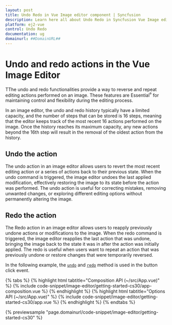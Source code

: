 ```yaml
---
layout: post
title: Undo Redo in Vue Image editor component | Syncfusion
description: Learn here all about Undo Redo in Syncfusion Vue Image editor component of Syncfusion Essential JS 2 and more.
platform: ej2-vue
control: Undo Redo 
documentation: ug
domainurl: ##DomainURL##
---
```


# Undo and redo actions in the Vue Image Editor

TThe undo and redo functionalities provide a way to reverse and repeat editing actions performed on an image. These features are Essential<sup style="font-size:70%">&reg;</sup> for maintaining control and flexibility during the editing process. 

In an image editor, the undo and redo history typically have a limited capacity, and the number of steps that can be stored is 16 steps, meaning that the editor keeps track of the most recent 16 actions performed on the image. Once the history reaches its maximum capacity, any new actions beyond the 16th step will result in the removal of the oldest action from the history.

## Undo the action

The undo action in an image editor allows users to revert the most recent editing action or a series of actions back to their previous state. When the undo command is triggered, the image editor undoes the last applied modification, effectively restoring the image to its state before the action was performed. The undo action is useful for correcting mistakes, removing unwanted changes, or exploring different editing options without permanently altering the image. 

## Redo the action

The Redo action in an image editor allows users to reapply previously undone actions or modifications to the image. When the redo command is triggered, the image editor reapplies the last action that was undone, bringing the image back to the state it was in after the action was initially applied. The redo is useful when users want to repeat an action that was previously undone or restore changes that were temporarily reversed. 

In the following example, the [`undo`](https://ej2.syncfusion.com/vue/documentation/api/image-editor/#open)  and [`redo`](https://ej2.syncfusion.com/vue/documentation/api/image-editor/#open) method is used in the button click event.

{% tabs %}
{% highlight html tabtitle="Composition API (~/src/App.vue)" %}
{% include code-snippet/image-editor/getting-started-cs30/app-composition.vue %}
{% endhighlight %}
{% highlight html tabtitle="Options API (~/src/App.vue)" %}
{% include code-snippet/image-editor/getting-started-cs30/app.vue %}
{% endhighlight %}
{% endtabs %}
        
{% previewsample "page.domainurl/code-snippet/image-editor/getting-started-cs30" %}